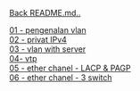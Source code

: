 <a href="../../README.md">Back README.md..</a>

<a href="01 - pengenalan vlan.md">01 - pengenalan vlan</a><br>
<a href="02 - privat IPv4.md">02 - privat IPv4</a><br>
<a href="03 - vlan with server.md">03 - vlan with server</a><br>
<a href="04 - vtp.md">04- vtp</a><br>
<a href="05 - ether chanel - LACP & PAGP.md">05 - ether chanel - LACP & PAGP</a><br>
<a href="06 - ether chanel - 3 switch.md">06 - ether chanel - 3 switch</a><br>